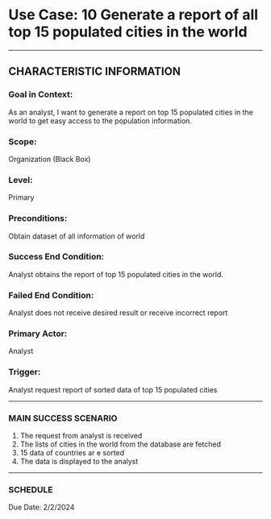 # Use Case: 10 	Generate a report of all top 15 populated cities in the world

----------------------
## CHARACTERISTIC INFORMATION
### Goal in Context: 
As an analyst, I want to generate a report on top 15 populated cities in the world to get easy access to the population information.
### Scope: 
Organization (Black Box)
### Level: 
Primary
### Preconditions: 
Obtain dataset of all information of world
### Success End Condition: 
Analyst obtains the report of top 15 populated cities in the world.
### Failed End Condition: 
Analyst does not receive desired result or receive incorrect report
### Primary Actor: 
Analyst
### Trigger: 
Analyst request report of sorted data of top 15 populated cities

----------------------
### MAIN SUCCESS SCENARIO
1.	The request from analyst is received
2.	The lists of cities in the world from the database are fetched
3.	15 data of countries ar  e sorted
4.	The data is displayed to the analyst
----------------------
### SCHEDULE
Due Date: 2/2/2024